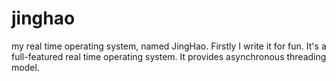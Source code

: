 # jinghao
my real time operating system, named JingHao.
Firstly I write it for fun. It's a full-featured real time operating system. It provides asynchronous threading model.
